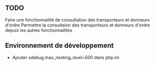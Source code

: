 ## TODO

Faire une fonctionnailité de consultation des transporteurs et donneurs d'ordre
Permettre la consultaion des transporteurs et donneurs d'ordre depuis les autres fonctionnailités

## Environnement de développement
* Ajouter xdebug.max_nesting_level=500 dans php.ini
